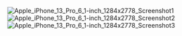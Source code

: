 ![Apple_iPhone_13_Pro_6_1-inch_1284x2778_Screenshot1](https://user-images.githubusercontent.com/51447912/196308140-b3e29f6c-8015-4f2e-90ae-b7d7b1237f1c.png)
![Apple_iPhone_13_Pro_6_1-inch_1284x2778_Screenshot2](https://user-images.githubusercontent.com/51447912/196308134-be09fc8e-7f01-4564-8aa7-8ee6eabc675f.png)
![Apple_iPhone_13_Pro_6_1-inch_1284x2778_Screenshot3](https://user-images.githubusercontent.com/51447912/196308130-22fa0847-8d66-4a9b-b070-18adc5b8fe46.png)
